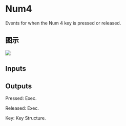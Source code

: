# Num4

Events for when the Num 4 key is pressed or released.

## 图示

![]($-20221218-19261646.png)

## Inputs

## Outputs

Pressed: Exec.

Released: Exec.

Key: Key Structure.

